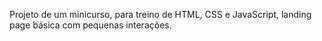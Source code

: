 Projeto de um minicurso, para treino de HTML, CSS e JavaScript, landing page básica com pequenas interações.
